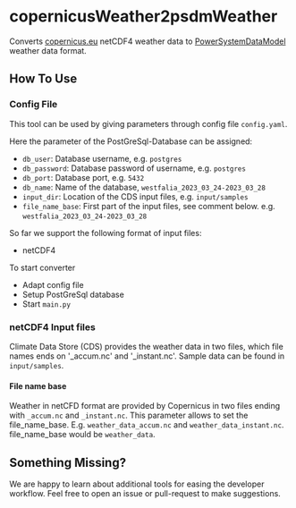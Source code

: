 # copernicusWeather2psdmWeather

Converts [copernicus.eu](https://cds.climate.copernicus.eu/) netCDF4 weather data to [PowerSystemDataModel](https://github.com/ie3-institute/PowerSystemDataModel) weather data format.

## How To Use

### Config File
This tool can be used by giving parameters through config file `config.yaml`.

Here the parameter of the PostGreSql-Database can be assigned:
- `db_user`: Database username, e.g. `postgres`
- `db_password`: Database password of username, e.g. `postgres`
- `db_port`: Database port, e.g. `5432`
- `db_name`: Name of the database, `westfalia_2023_03_24-2023_03_28`
- `input_dir`: Location of the CDS input files, e.g. `input/samples`
- `file_name_base`: First part of the input files, see comment below. e.g. `westfalia_2023_03_24-2023_03_28`

So far we support the following format of input files:
- netCDF4

To start converter
- Adapt config file
- Setup PostGreSql database
- Start `main.py`

### netCDF4 Input files
Climate Data Store (CDS) provides the weather data in two files, which file names ends on '_accum.nc' and '_instant.nc'. Sample data can be found in `input/samples`.

#### File name base
Weather in netCFD format are provided by Copernicus in two files ending with `_accum.nc` and `_instant.nc`.
This parameter allows to set the file_name_base.
E.g. `weather_data_accum.nc` and `weather_data_instant.nc`. file_name_base would be `weather_data`.


## Something Missing? 

We are happy to learn about additional tools for easing the developer workflow. 
Feel free to open an issue or pull-request to make suggestions.